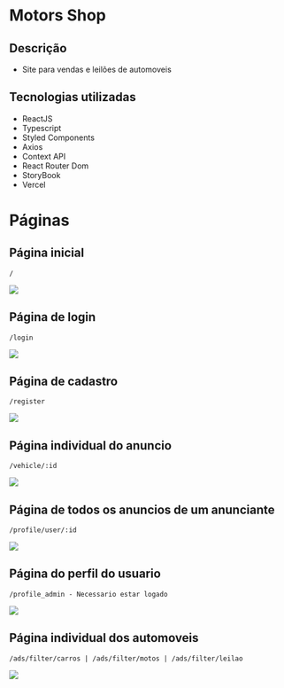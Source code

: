 # Motors Shop

## Descrição

- Site para vendas e leilões de automoveis

## Tecnologias utilizadas

- ReactJS
- Typescript
- Styled Components
- Axios
- Context API
- React Router Dom
- StoryBook
- Vercel

# Páginas

## Página inicial 
```/```

<img src="https://i.postimg.cc/k460Mp6C/Captura-de-tela-de-2022-09-09-14-19-47.png"/>

## Página de login
```/login```

<img src="https://i.postimg.cc/SKrs7jDR/Captura-de-tela-de-2022-09-09-14-22-57.png"/>

## Página de cadastro
```/register```

<img src="https://i.postimg.cc/G2Tp0zb8/Captura-de-tela-de-2022-09-09-14-24-28.png"/>

## Página individual do anuncio
```/vehicle/:id```

<img src="https://i.postimg.cc/brKkcsX8/Captura-de-tela-de-2022-09-09-14-27-36.png"/>

## Página de todos os anuncios de um anunciante
```/profile/user/:id```

<img src="https://i.postimg.cc/tgxgw2q1/Captura-de-tela-de-2022-09-09-14-30-16.png"/>

## Página do perfil do usuario
```/profile_admin - Necessario estar logado```

<img src="https://i.postimg.cc/QdjPRtjc/Captura-de-tela-de-2022-09-09-14-31-31.png"/>

## Página individual dos automoveis
```/ads/filter/carros | /ads/filter/motos | /ads/filter/leilao```

<img src="https://i.postimg.cc/xd8mCWvc/Captura-de-tela-de-2022-09-09-14-38-02.png"/>

